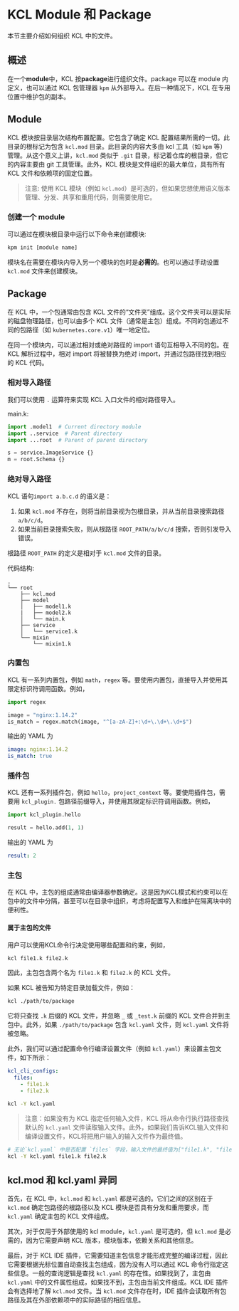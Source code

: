 # KCL Module 和 Package

本节主要介绍如何组织 KCL 中的文件。

## 概述

在一个**module**中，KCL 按**package**进行组织文件。package 可以在 module 内定义，也可以通过 KCL 包管理器 `kpm` 从外部导入。在后一种情况下，KCL 在专用位置中维护包的副本。

## Module

KCL 模块按目录层次结构布置配置。它包含了确定 KCL 配置结果所需的一切。此目录的根标记为包含 `kcl.mod` 目录。此目录的内容大多由 kcl 工具（如 `kpm` 等）管理。从这个意义上讲，`kcl.mod` 类似于 `.git` 目录，标记着仓库的根目录，但它的内容主要由 git 工具管理。此外，KCL 模块是文件组织的最大单位，具有所有 KCL 文件和依赖项的固定位置。

> 注意: 使用 KCL 模块（例如 `kcl.mod`）是可选的，但如果您想使用语义版本管理、分发、共享和重用代码，则需要使用它。

### 创建一个 module

可以通过在模块根目录中运行以下命令来创建模块:

```bash
kpm init [module name]
```

模块名在需要在模块内导入另一个模块的包时是**必需的**。也可以通过手动设置 `kcl.mod` 文件来创建模块。

## Package

在 KCL 中，一个包通常由包含 KCL 文件的“文件夹”组成。这个文件夹可以是实际的磁盘物理路径，也可以由多个 KCL 文件（通常是主包）组成。不同的包通过不同的包路径（如 `kubernetes.core.v1`）唯一地定位。

在同一个模块内，可以通过相对或绝对路径的 import 语句互相导入不同的包。在 KCL 解析过程中，相对 import 将被替换为绝对 import，并通过包路径找到相应的 KCL 代码。

### 相对导入路径

我们可以使用 `.` 运算符来实现 KCL 入口文件的相对路径导入。


main.k:

```python
import .model1  # Current directory module
import ..service  # Parent directory
import ...root  # Parent of parent directory

s = service.ImageService {}
m = root.Schema {}
```

### 绝对导入路径

KCL 语句`import a.b.c.d` 的语义是：

1. 如果 `kcl.mod` 不存在，则将当前目录视为包根目录，并从当前目录搜索路径 `a/b/c/d`。
2. 如果当前目录搜索失败，则从根路径 `ROOT_PATH/a/b/c/d` 搜索，否则引发导入错误。

根路径 `ROOT_PATH` 的定义是相对于 `kcl.mod` 文件的目录。

代码结构:

```
. 
└── root
    ├── kcl.mod
    ├── model
    │   ├── model1.k
    |   ├── model2.k
    │   └── main.k
    ├── service
    │   └── service1.k
    └── mixin
        └── mixin1.k
```

### 内置包

KCL 有一系列内置包，例如 `math`，`regex` 等。要使用内置包，直接导入并使用其限定标识符调用函数。例如，

```python
import regex

image = "nginx:1.14.2"
is_match = regex.match(image, "^[a-zA-Z]+:\d+\.\d+\.\d+$")

```

输出的 YAML 为

```yaml
image: nginx:1.14.2
is_match: true
```

### 插件包

<!--TODO: scenario-related kcl-plugin examples-->

KCL 还有一系列插件包，例如 `hello`，`project_context` 等。要使用插件包，需要用 `kcl_plugin.` 包路径前缀导入，并使用其限定标识符调用函数。例如，

```python
import kcl_plugin.hello

result = hello.add(1, 1)
```

输出的 YAML 为

```yaml
result: 2
```

### 主包

在 KCL 中，主包的组成通常由编译器参数确定。这是因为KCL模式和约束可以在包中的文件中分隔，甚至可以在目录中组织，考虑将配置写入和维护在隔离块中的便利性。

#### 属于主包的文件

用户可以使用KCL命令行决定使用哪些配置和约束，例如，

```bash
kcl file1.k file2.k
```

因此，主包包含两个名为 `file1.k` 和 `file2.k` 的 KCL 文件。

如果 KCL 被告知为特定目录加载文件，例如：

```bash
kcl ./path/to/package
```

它将只查找 `.k` 后缀的 KCL 文件，并忽略 `_` 或 `_test.k` 前缀的 KCL 文件合并到主包中。此外，如果 `./path/to/package` 包含 `kcl.yaml` 文件，则 `kcl.yaml` 文件将被忽略。

此外，我们可以通过配置命令行编译设置文件（例如 `kcl.yaml`）来设置主包文件，如下所示：

```yaml
kcl_cli_configs:
  files:
    - file1.k
    - file2.k
```

```bash
kcl -Y kcl.yaml
```

> 注意：如果没有为 KCL 指定任何输入文件，KCL 将从命令行执行路径查找默认的 `kcl.yaml` 文件读取输入文件。此外，如果我们告诉KCL输入文件和编译设置文件，KCL将把用户输入的输入文件作为最终值。

```bash
# 无论`kcl.yaml` 中是否配置 `files` 字段，输入文件的最终值为["file1.k", "file2.k"]
kcl -Y kcl.yaml file1.k file2.k
```

## kcl.mod 和 kcl.yaml 异同

首先，在 KCL 中，`kcl.mod` 和 `kcl.yaml` 都是可选的。它们之间的区别在于 `kcl.mod` 确定包路径的根路径以及 KCL 模块是否具有分发和重用要求，而 `kcl.yaml` 确定主包的 KCL 文件组成。

其次，对于仅用于外部使用的 kcl module，`kcl.yaml` 是可选的，但 `kcl.mod` 是必需的，因为它需要声明 KCL 版本，模块版本，依赖关系和其他信息。

最后，对于 KCL IDE 插件，它需要知道主包信息才能形成完整的编译过程，因此它需要根据光标位置自动查找主包组成，因为没有人可以通过 KCL 命令行指定这些信息。一般的查询逻辑是查找 `kcl.yaml` 的存在性。如果找到了，主包由 `kcl.yaml` 中的文件属性组成，如果找不到，主包由当前文件组成。KCL IDE 插件会有选择地了解 `kcl.mod` 文件。当 `kcl.mod` 文件存在时，IDE 插件会读取所有包路径及其在外部依赖项中的实际路径的相应信息。
